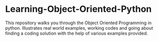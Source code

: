 # Learning-Object-Oriented-Python
This repository walks you through the Object Oriented Programming in python. Illustrates real world examples, working codes and going about finding a coding solution with the help of various examples provided.
